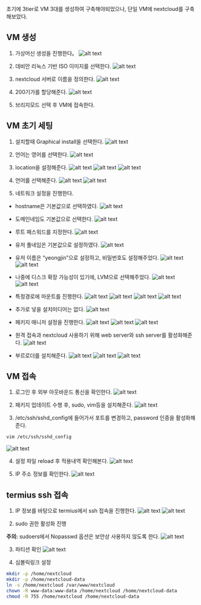 초기에 3tier로 VM 3대를 생성하여 구축해야되었으나, 단일 VM에 nextcloud를 구축해보았다.

## VM 생성

1. 가상머신 생성을 진행한다。
![alt text](images/image.png)

2. 데비안 리눅스 기반 ISO 이미지를 선택한다.
![alt text](images/image-1.png)

3. nextcloud 서버로 이름을 정의한다.
![alt text](images/image-2.png)

4. 200기가를 할당해준다.
![alt text](images/image-3.png)

5. 브리지모드 선택 후 VM에 접속한다.


## VM 초기 세팅
1. 설치할때 Graphical install을 선택한다.
![alt text](images/image-4.png)

2. 언어는 영어를 선택한다.
![alt text](images/image-5.png)

3. location을 설정해준다.
![alt text](images/image-6.png)
![alt text](images/image-7.png)
![alt text](images/image-8.png)

4. 언어를 선택해준다.
![alt text](images/image-9.png)
![alt text](images/image-10.png)

5. 네트워크 설정을 진행한다.

- hostname은 기본값으로 선택하였다.
![alt text](images/image-11.png)

- 도메인네임도 기본값으로 선택한다.
![alt text](images/image-12.png)

- 루트 패스워드를 지정한다.
![alt text](images/image-13.png)

- 유저 풀네임은 기본값으로 설정하였다.
![alt text](images/image-14.png)

- 유저 이름은 “yeongjin”으로 설정하고, 비밀번호도 설정해주었다.
![alt text](images/image-15.png)
![alt text](images/image-16.png)

- 나중에 디스크 확장 가능성이 있기에, LVM으로 선택해주었다.
![alt text](images/image-17.png)
![alt text](images/image-18.png)

- 특정경로에 마운트를 진행한다.
![alt text](images/image-19.png)
![alt text](images/image-20.png)
![alt text](images/image-21.png)
![alt text](images/image-22.png)

- 추가로 넣을 설치미디어는 없다.
![alt text](images/image-23.png)

- 패키지 매니저 설정을 진행한다.
![alt text](images/image-24.png)
![alt text](images/image-25.png)
![alt text](images/image-26.png)

- 원격 접속과 nextcloud 사용하기 위해 web server와 ssh server를 활성화해준다.
![alt text](images/image-27.png)

- 부르로더를 설치해준다.
![alt text](images/image-28.png)
![alt text](images/image-29.png)
![alt text](images/image-30.png)

## VM 접속
1. 로그인 후 외부 아웃바운드 통신을 확인한다.
![alt text](images/image-31.png)

2. 패키지 업데이트 수행 후, sudo, vim등을 설치해준다.
![alt text](images/image-32.png)

3. /etc/ssh/sshd_config에 들어가서 포트를 변경하고, password 인증을 활성화해준다.
```sh
vim /etc/ssh/sshd_config
```
![alt text](images/image-33.png)

4. 설정 파일 reload 후 적용내역 확인해본다.
![alt text](images/image-34.png)

5. IP 주소 정보를 확인한다.
![alt text](images/image-35.png)

## termius ssh 접속
1. IP 정보를 바탕으로 termius에서 ssh 접속을 진행한다.
![alt text](images/image-36.png)
![alt text](images/image-37.png)

2. sudo 권한 활성화 진행

**주의:** sudoers에서 Nopasswd 옵션은 보안상 사용하지 않도록 한다. 
![alt text](images/image-38.png)

3. 파티션 확인
![alt text](images/image-39.png)

4. 심볼릭링크 설정
```sh
mkdir -p /home/nextcloud
mkdir -p /home/nextcloud-data
ln -s /home/nextcloud /var/www/nextcloud
chown -R www-data:www-data /home/nextcloud /home/nextcloud-data
chmod -R 755 /home/nextcloud /home/nextcloud-data
```